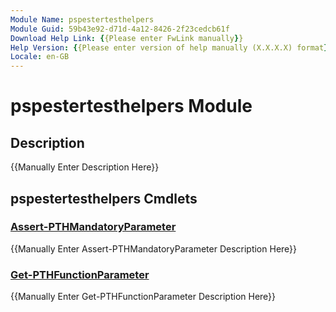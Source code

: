 ```yaml
---
Module Name: pspestertesthelpers
Module Guid: 59b43e92-d71d-4a12-8426-2f23cedcb61f
Download Help Link: {{Please enter FwLink manually}}
Help Version: {{Please enter version of help manually (X.X.X.X) format}}
Locale: en-GB
---
```


# pspestertesthelpers Module
## Description
{{Manually Enter Description Here}}

## pspestertesthelpers Cmdlets
### [Assert-PTHMandatoryParameter](Assert-PTHMandatoryParameter.md)
{{Manually Enter Assert-PTHMandatoryParameter Description Here}}

### [Get-PTHFunctionParameter](Get-PTHFunctionParameter.md)
{{Manually Enter Get-PTHFunctionParameter Description Here}}

